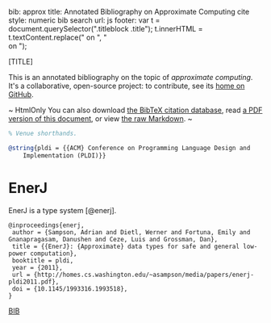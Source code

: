 bib: approx
title: Annotated Bibliography on Approximate Computing
cite style: numeric
bib search url:
js footer:
  var t = document.querySelector(".titleblock .title");
  t.innerHTML = t.textContent.replace(" on ", "<br>on ");

[TITLE]

This is an annotated bibliography on the topic of *approximate computing*. It's a collaborative, open-source project: to contribute, see its [home on GitHub][approxbib-gh].

~ HtmlOnly
You can also download [the BibTeX citation database][bib], read [a PDF version of this document][pdf], or view [the raw Markdown][md].
~

[approxbib-gh]: https://github.com/sampsyo/approxbib
[bib]: approx.bib
[pdf]: index.pdf
[md]: index.md


```bibtex
% Venue shorthands.

@string{pldi = {{ACM} Conference on Programming Language Design and
    Implementation (PLDI)}}
```


EnerJ
=====

EnerJ is a type system [@enerj].

    @inproceedings{enerj,
     author = {Sampson, Adrian and Dietl, Werner and Fortuna, Emily and Gnanapragasam, Danushen and Ceze, Luis and Grossman, Dan},
     title = {{EnerJ}: {Approximate} data types for safe and general low-power computation},
     booktitle = pldi,
     year = {2011},
     url = {http://homes.cs.washington.edu/~asampson/media/papers/enerj-pldi2011.pdf},
     doi = {10.1145/1993316.1993518},
    }

[BIB]
